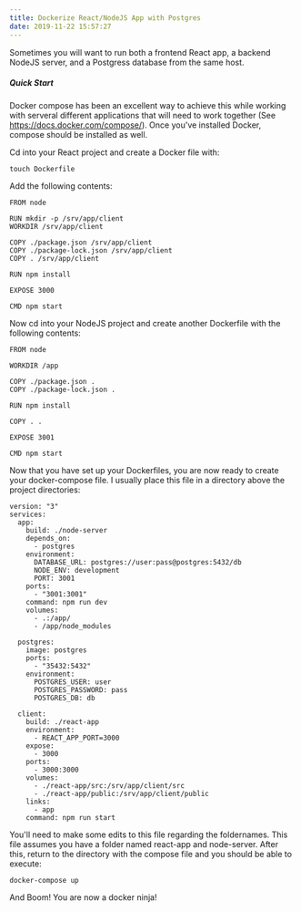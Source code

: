 ```yaml
---
title: Dockerize React/NodeJS App with Postgres
date: 2019-11-22 15:57:27
---
```

Sometimes you will want to run both a frontend React app, a backend NodeJS server, and a Postgress database from the same host.

##### Quick Start
Docker compose has been an excellent way to achieve this while working with serveral different applications that will need to work together (See https://docs.docker.com/compose/). Once you've installed Docker, compose should be installed as well.

Cd into your React project and create a Docker file with:
```
touch Dockerfile
```
Add the following contents:
```
FROM node

RUN mkdir -p /srv/app/client
WORKDIR /srv/app/client

COPY ./package.json /srv/app/client
COPY ./package-lock.json /srv/app/client
COPY . /srv/app/client

RUN npm install

EXPOSE 3000

CMD npm start
```
Now cd into your NodeJS project and create another Dockerfile with the following contents:

```
FROM node

WORKDIR /app

COPY ./package.json .
COPY ./package-lock.json .

RUN npm install

COPY . .

EXPOSE 3001

CMD npm start
```
Now that you have set up your Dockerfiles, you are now ready to create your docker-compose file. I usually place this file in a directory above the project directories:
```
version: "3"
services:
  app:
    build: ./node-server
    depends_on:
      - postgres
    environment:
      DATABASE_URL: postgres://user:pass@postgres:5432/db
      NODE_ENV: development
      PORT: 3001
    ports:
      - "3001:3001"
    command: npm run dev
    volumes:
      - .:/app/
      - /app/node_modules

  postgres:
    image: postgres
    ports:
      - "35432:5432"
    environment:
      POSTGRES_USER: user
      POSTGRES_PASSWORD: pass
      POSTGRES_DB: db

  client:
    build: ./react-app
    environment:
      - REACT_APP_PORT=3000
    expose:
      - 3000
    ports:
      - 3000:3000
    volumes:
      - ./react-app/src:/srv/app/client/src
      - ./react-app/public:/srv/app/client/public
    links:
      - app
    command: npm run start
```
You'll need to make some edits to this file regarding the foldernames. This file assumes you have a folder named react-app and node-server.
After this, return to the directory with the compose file and you should be able to execute:
```
docker-compose up
```
And Boom! You are now a docker ninja!